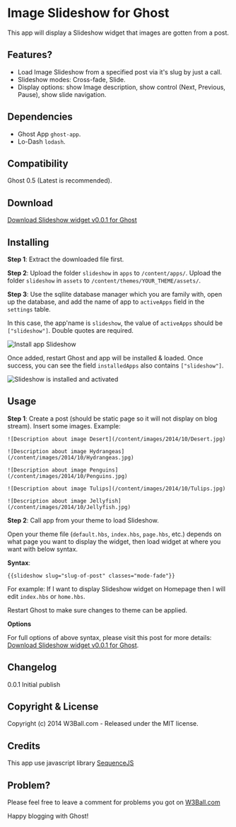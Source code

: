 # Image Slideshow for Ghost

This app will display a Slideshow widget that images are gotten from a post.


## Features?
+ Load Image Slideshow from a specified post via it's slug by just a call.
+ Slideshow modes: Cross-fade, Slide.
+ Display options: show Image description, show control (Next, Previous, Pause), show slide navigation.


## Dependencies
+ Ghost App `ghost-app`.
+ Lo-Dash `lodash`.


## Compatibility

Ghost 0.5 (Latest is recommended).


## Download

[Download Slideshow widget v0.0.1 for Ghost](http://w3ball.com/download-a-slideshow-widget-for-your-ghost-blog-why-not/)


## Installing

**Step 1**: Extract the downloaded file first.

**Step 2**: Upload the folder `slideshow` in `apps` to `/content/apps/`. Upload the folder `slideshow` in `assets` to `/content/themes/YOUR_THEME/assets/`.

**Step 3**:
Use the sqllite database manager which you are family with, open up the database, and add the name of app to `activeApps` field in the `settings` table.

In this case, the app'name is `slideshow`, the value of `activeApps` should be `["slideshow"]`. Double quotes are required.

![Install app Slideshow](http://w3ball.com/content/images/2014/11/slideshow-install-up.png)

Once added, restart Ghost and app will be installed & loaded. Once success, you can see the field `installedApps` also contains `["slideshow"]`.

![Slideshow is installed and activated](http://w3ball.com/content/images/2014/11/slideshow-install-ok-up.png)



## Usage

**Step 1**: Create a post (should be static page so it will not display on blog stream). Insert some images. Example:

    ![Description about image Desert](/content/images/2014/10/Desert.jpg) 
    
    ![Description about image Hydrangeas](/content/images/2014/10/Hydrangeas.jpg)

    ![Description about image Penguins](/content/images/2014/10/Penguins.jpg)

    ![Description about image Tulips](/content/images/2014/10/Tulips.jpg)

    ![Description about image Jellyfish](/content/images/2014/10/Jellyfish.jpg)


**Step 2**: Call app from your theme to load Slideshow.

Open your theme file (`default.hbs`, `index.hbs`, `page.hbs`, etc.) depends on what page you want to display the widget, then load widget at where you want with below syntax.

**Syntax**: 

    {{slideshow slug="slug-of-post" classes="mode-fade"}}

For example: If I want to display Slideshow widget on Homepage then I will edit `index.hbs` or `home.hbs`. 

Restart Ghost to make sure changes to theme can be applied.

**Options**

For full options of above syntax, please visit this post for more details: [Download Slideshow widget v0.0.1 for Ghost](http://w3ball.com/download-a-slideshow-widget-for-your-ghost-blog-why-not/).

## Changelog
0.0.1 Initial publish

## Copyright & License

Copyright (c) 2014 W3Ball.com - Released under the MIT license.


## Credits
This app use javascript library [SequenceJS](http://sequencejs.com/)


## Problem?
Please feel free to leave a comment for problems you got on [W3Ball.com](http://w3ball.com/download-a-slideshow-widget-for-your-ghost-blog-why-not/)

Happy blogging with Ghost!
